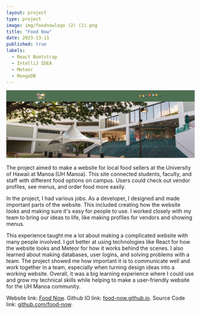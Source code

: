 ```yaml
---
layout: project
type: project
image: img/foodnowlogo (2) (1).png
title: "Food Now"
date: 2023-13-11
published: true
labels:
  - React Bootstrap
  - IntelliJ IDEA
  - Meteor
  - MongoDB
---
```


<img class="img-fluid" src="../img/foodnow1.png">

The project aimed to make a website for local food sellers at the University of Hawaii at Manoa (UH Manoa). This site connected students, faculty, and staff with different food options on campus. Users could check out vendor profiles, see menus, and order food more easily.

In the project, I had various jobs. As a developer, I designed and made important parts of the website. This included creating how the website looks and making sure it's easy for people to use. I worked closely with my team to bring our ideas to life, like making profiles for vendors and showing menus.

This experience taught me a lot about making a complicated website with many people involved. I got better at using technologies like React for how the website looks and Meteor for how it works behind the scenes. I also learned about making databases, user logins, and solving problems with a team. The project showed me how important it is to communicate well and work together in a team, especially when turning design ideas into a working website. Overall, it was a big learning experience where I could use and grow my technical skills while helping to make a user-friendly website for the UH Manoa community.


Website link: [Food Now](http://67.205.186.185/).
Github IO link: [food-now.github.io](https://food-now.github.io/).
Source Code link: [github.com/food-now](https://github.com/food-now/MM/tree/main).
